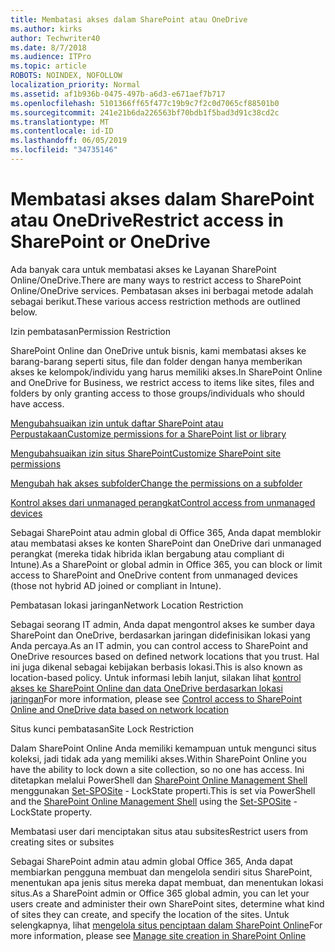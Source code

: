 ```yaml
---
title: Membatasi akses dalam SharePoint atau OneDrive
ms.author: kirks
author: Techwriter40
ms.date: 8/7/2018
ms.audience: ITPro
ms.topic: article
ROBOTS: NOINDEX, NOFOLLOW
localization_priority: Normal
ms.assetid: af1b936b-0475-497b-a6d3-e671aef7b717
ms.openlocfilehash: 5101366ff65f477c19b9c7f2c0d7065cf88501b0
ms.sourcegitcommit: 241e21b6da226563bf70bdb1f5bad3d91c38cd2c
ms.translationtype: MT
ms.contentlocale: id-ID
ms.lasthandoff: 06/05/2019
ms.locfileid: "34735146"
---
```

# <a name="restrict-access-in-sharepoint-or-onedrive"></a><span data-ttu-id="0cd17-102">Membatasi akses dalam SharePoint atau OneDrive</span><span class="sxs-lookup"><span data-stu-id="0cd17-102">Restrict access in SharePoint or OneDrive</span></span>

<span data-ttu-id="0cd17-103">Ada banyak cara untuk membatasi akses ke Layanan SharePoint Online/OneDrive.</span><span class="sxs-lookup"><span data-stu-id="0cd17-103">There are many ways to restrict access to SharePoint Online/OneDrive services.</span></span> <span data-ttu-id="0cd17-104">Pembatasan akses ini berbagai metode adalah sebagai berikut.</span><span class="sxs-lookup"><span data-stu-id="0cd17-104">These various access restriction methods are outlined below.</span></span> 

<span data-ttu-id="0cd17-105">Izin pembatasan</span><span class="sxs-lookup"><span data-stu-id="0cd17-105">Permission Restriction</span></span>

<span data-ttu-id="0cd17-106">SharePoint Online dan OneDrive untuk bisnis, kami membatasi akses ke barang-barang seperti situs, file dan folder dengan hanya memberikan akses ke kelompok/individu yang harus memiliki akses.</span><span class="sxs-lookup"><span data-stu-id="0cd17-106">In SharePoint Online and OneDrive for Business, we restrict access to items like sites, files and folders by only granting access to those groups/individuals who should have access.</span></span>

[<span data-ttu-id="0cd17-107">Mengubahsuaikan izin untuk daftar SharePoint atau Perpustakaan</span><span class="sxs-lookup"><span data-stu-id="0cd17-107">Customize permissions for a SharePoint list or library</span></span>](https://support.office.com/en-us/article/Customize-permissions-for-a-SharePoint-list-or-library-02d770f3-59eb-4910-a608-5f84cc297782)

[<span data-ttu-id="0cd17-108">Mengubahsuaikan izin situs SharePoint</span><span class="sxs-lookup"><span data-stu-id="0cd17-108">Customize SharePoint site permissions</span></span>](https://docs.microsoft.com/en-us/sharepoint/customize-sharepoint-site-permissions)

[<span data-ttu-id="0cd17-109">Mengubah hak akses subfolder</span><span class="sxs-lookup"><span data-stu-id="0cd17-109">Change the permissions on a subfolder</span></span>](https://support.office.com/en-us/article/Change-the-permissions-on-a-subfolder-5427BD7C-F20A-4F75-8CF2-5359DD45A1A6)

[<span data-ttu-id="0cd17-110">Kontrol akses dari unmanaged perangkat</span><span class="sxs-lookup"><span data-stu-id="0cd17-110">Control access from unmanaged devices</span></span>](https://docs.microsoft.com/en-us/sharepoint/control-access-from-unmanaged-devices)

<span data-ttu-id="0cd17-111">Sebagai SharePoint atau admin global di Office 365, Anda dapat memblokir atau membatasi akses ke konten SharePoint dan OneDrive dari unmanaged perangkat (mereka tidak hibrida iklan bergabung atau compliant di Intune).</span><span class="sxs-lookup"><span data-stu-id="0cd17-111">As a SharePoint or global admin in Office 365, you can block or limit access to SharePoint and OneDrive content from unmanaged devices (those not hybrid AD joined or compliant in Intune).</span></span>

<span data-ttu-id="0cd17-112">Pembatasan lokasi jaringan</span><span class="sxs-lookup"><span data-stu-id="0cd17-112">Network Location Restriction</span></span>

<span data-ttu-id="0cd17-113">Sebagai seorang IT admin, Anda dapat mengontrol akses ke sumber daya SharePoint dan OneDrive, berdasarkan jaringan didefinisikan lokasi yang Anda percaya.</span><span class="sxs-lookup"><span data-stu-id="0cd17-113">As an IT admin, you can control access to SharePoint and OneDrive resources based on defined network locations that you trust.</span></span> <span data-ttu-id="0cd17-114">Hal ini juga dikenal sebagai kebijakan berbasis lokasi.</span><span class="sxs-lookup"><span data-stu-id="0cd17-114">This is also known as location-based policy.</span></span> <span data-ttu-id="0cd17-115">Untuk informasi lebih lanjut, silakan lihat [kontrol akses ke SharePoint Online dan data OneDrive berdasarkan lokasi jaringan](https://docs.microsoft.com/en-us/sharepoint/control-access-based-on-network-location)</span><span class="sxs-lookup"><span data-stu-id="0cd17-115">For more information, please see [Control access to SharePoint Online and OneDrive data based on network location](https://docs.microsoft.com/en-us/sharepoint/control-access-based-on-network-location)</span></span>

<span data-ttu-id="0cd17-116">Situs kunci pembatasan</span><span class="sxs-lookup"><span data-stu-id="0cd17-116">Site Lock Restriction</span></span> 

<span data-ttu-id="0cd17-117">Dalam SharePoint Online Anda memiliki kemampuan untuk mengunci situs koleksi, jadi tidak ada yang memiliki akses.</span><span class="sxs-lookup"><span data-stu-id="0cd17-117">Within SharePoint Online you have the ability to lock down a site collection, so no one has access.</span></span> <span data-ttu-id="0cd17-118">Ini ditetapkan melalui PowerShell dan [SharePoint Online Management Shell](https://docs.microsoft.com/en-us/powershell/sharepoint/sharepoint-online/connect-sharepoint-online?view=sharepoint-ps) menggunakan [Set-SPOSite](https://docs.microsoft.com/en-us/powershell/module/sharepoint-online/set-sposite?view=sharepoint-ps) - LockState properti.</span><span class="sxs-lookup"><span data-stu-id="0cd17-118">This is set via PowerShell and the [SharePoint Online Management Shell](https://docs.microsoft.com/en-us/powershell/sharepoint/sharepoint-online/connect-sharepoint-online?view=sharepoint-ps) using the [Set-SPOSite](https://docs.microsoft.com/en-us/powershell/module/sharepoint-online/set-sposite?view=sharepoint-ps) -LockState property.</span></span>

<span data-ttu-id="0cd17-119">Membatasi user dari menciptakan situs atau subsites</span><span class="sxs-lookup"><span data-stu-id="0cd17-119">Restrict users from creating sites or subsites</span></span>

<span data-ttu-id="0cd17-120">Sebagai SharePoint admin atau admin global Office 365, Anda dapat membiarkan pengguna membuat dan mengelola sendiri situs SharePoint, menentukan apa jenis situs mereka dapat membuat, dan menentukan lokasi situs.</span><span class="sxs-lookup"><span data-stu-id="0cd17-120">As a SharePoint admin or Office 365 global admin, you can let your users create and administer their own SharePoint sites, determine what kind of sites they can create, and specify the location of the sites.</span></span> <span data-ttu-id="0cd17-121">Untuk selengkapnya, lihat [mengelola situs penciptaan dalam SharePoint Online](https://docs.microsoft.com/en-us/sharepoint/manage-site-creation)</span><span class="sxs-lookup"><span data-stu-id="0cd17-121">For more information, please see [Manage site creation in SharePoint Online](https://docs.microsoft.com/en-us/sharepoint/manage-site-creation)</span></span>

